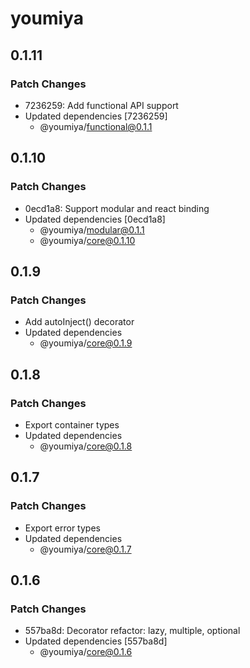 # youmiya

## 0.1.11

### Patch Changes

- 7236259: Add functional API support
- Updated dependencies [7236259]
  - @youmiya/functional@0.1.1

## 0.1.10

### Patch Changes

- 0ecd1a8: Support modular and react binding
- Updated dependencies [0ecd1a8]
  - @youmiya/modular@0.1.1
  - @youmiya/core@0.1.10

## 0.1.9

### Patch Changes

- Add autoInject() decorator
- Updated dependencies
  - @youmiya/core@0.1.9

## 0.1.8

### Patch Changes

- Export container types
- Updated dependencies
  - @youmiya/core@0.1.8

## 0.1.7

### Patch Changes

- Export error types
- Updated dependencies
  - @youmiya/core@0.1.7

## 0.1.6

### Patch Changes

- 557ba8d: Decorator refactor: lazy, multiple, optional
- Updated dependencies [557ba8d]
  - @youmiya/core@0.1.6
